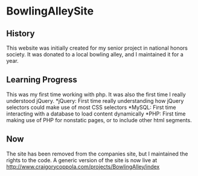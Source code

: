 # BowlingAlleySite
## History
This website was initially created for my senior project in national honors society. It was donated to a local bowling alley, and I maintained it for a year.
## Learning Progress
This was my first time working with php. It was also the first time I really understood jQuery.
*jQuery: First time really understanding how jQuery selectors could make use of most CSS selectors
*MySQL: First time interacting with a database to load content dynamically
*PHP: First time making use of PHP for nonstatic pages, or to include other html segments.
## Now
The site has been removed from the companies site, but I maintained the rights to the code. A generic version of the site is now live at http://www.craigorycoppola.com/projects/BowlingAlley/index